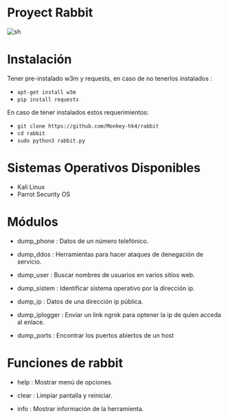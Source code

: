 # Proyect Rabbit
![sh](https://github.com/Monkey-hk4/rabbit/blob/main/Screenshot_2021-05-08_21_00_33.png)

# Instalación 
Tener pre-instalado w3m y requests, en caso de no tenerlos instalados :
* `apt-get install w3m`
* `pip install requests`

En caso de tener instalados estos requerimientos:
* `git clone https://github.com/Monkey-hk4/rabbit`
* `cd rabbit`
* `sudo python3 rabbit.py`

# Sistemas Operativos Disponibles
- Kali Linux
- Parrot Security OS

# Módulos 

-   dump_phone     :   Datos de un número telefónico. 

-   dump_ddos      :   Herramientas para hacer ataques de denegación de servicio.

-   dump_user      :   Buscar nombres de usuarios en varios sitios web. 

-   dump_sistem    :   Identificar sistema operativo por la dirección ip.

-   dump_ip        :   Datos de una dirección ip pública.

-   dump_iplogger  :   Enviar un link ngrok para optener la ip de quien acceda al enlace.

-   dump_ports     :   Encontrar los puertos abiertos de un host

# Funciones de rabbit

- help   :  Mostrar menú de opciones. 

- clear  :  Limpiar pantalla y reiniciar. 

- info   : Mostrar información de la herramienta.

